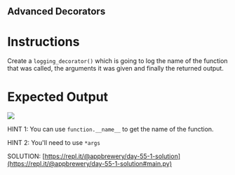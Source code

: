 ## Advanced Decorators

# Instructions

Create a `logging_decorator()` which is going to log the name of the function that was called, the arguments it was given and finally the returned output. 

# Expected Output

 ![](https://cdn.fs.teachablecdn.com/jA2ypes2RfuB0cuC41yd)

HINT 1: You can use `function.__name__` to get the name of the function.

HINT 2: You'll need to use `*args`

SOLUTION:  [https://repl.it/@appbrewery/day-55-1-solution](https://repl.it/@appbrewery/day-55-1-solution#main.py)